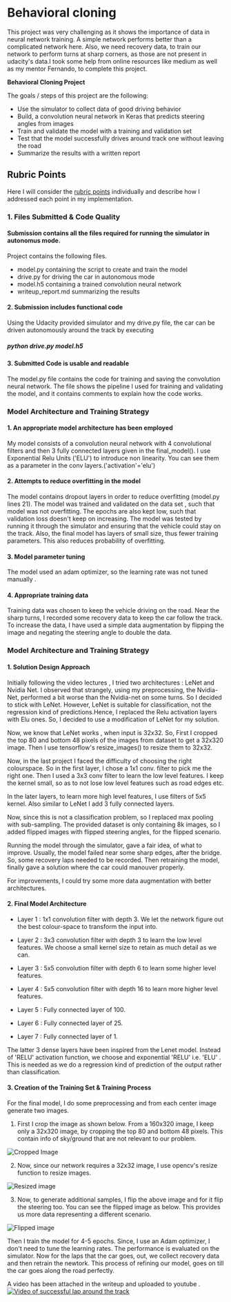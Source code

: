 
# Behavioral cloning

  This project was very challenging as it shows the importance of data in neural network training.
 A simple network performs better than a complicated network here. Also, we need recovery data, to train our network to
 perform turns at sharp corners, as those are not present in udacity's data.I took some help from online resources like medium 
 as well as my mentor Fernando, to complete this project.


**Behavioral Cloning Project**

The goals / steps of this project are the following:
* Use the simulator to collect data of good driving behavior
* Build, a convolution neural network in Keras that predicts steering angles from images
* Train and validate the model with a training and validation set
* Test that the model successfully drives around track one without leaving the road
* Summarize the results with a written report


## Rubric Points
Here I will consider the [rubric points](https://review.udacity.com/#!/rubrics/432/view) individually and describe how I addressed each point in my implementation.  

### 1. Files Submitted & Code Quality

####  Submission contains all the files required for running the simulator in autonomus mode.

Project contains the following files.
* model.py containing the script to create and train the model
* drive.py for driving the car in autonomous mode
* model.h5 containing a trained convolution neural network 
* writeup_report.md summarizing the results

#### 2. Submission includes functional code
Using the Udacity provided simulator and my drive.py file, the car can be driven autonomously around the track by executing


##### python drive.py model.h5

#### 3. Submitted Code is usable and readable
The model.py file contains the code for training and saving the convolution neural network. The file shows the pipeline I used for training and validating the model, and it contains comments to explain how the code works.


### Model Architecture and Training Strategy

#### 1. An appropriate model architecture has been employed

My model consists of a convolution neural network with 4 convolutional filters  and then 3 fully connected layers given in the final_model(). I use Exponential Relu Units ('ELU') to introduce non linearity. 
You can see them as a parameter in the conv layers.('activation'='elu')


#### 2. Attempts to reduce overfitting in the model

The model contains dropout layers in order to reduce overfitting (model.py lines 21).
The model was trained and validated on the data set , such that model was not overfitting. The epochs are also kept low, such that validation loss doesn't keep on increasing. The model was tested by running it through the simulator and ensuring that the vehicle could stay on the track. 
Also, the final model has layers of small size, thus fewer training parameters. This also reduces probability of overfitting.



#### 3. Model parameter tuning

The model used an adam optimizer, so the learning rate was not tuned manually .

#### 4. Appropriate training data

Training data was chosen to keep the vehicle driving on the road. Near the sharp turns, I recorded some recovery data to keep the car follow the track.
To increase the data, I have used a simple data augmentation by flipping the image and negating the steering angle to double the data.

### Model Architecture and Training Strategy

#### 1. Solution Design Approach

Initially following  the video lectures , I tried two architectures : LeNet and Nvidia Net. I observed that strangely, using my preprocessing, the Nvidia-Net, performed a bit worse than the Nvidia-net on some turns. So I decided to stick with LeNet. However, LeNet is suitable for classification, not the regression kind of predictions.Hence, I replaced the Relu activation layers with Elu ones. So, I decided to use a modification of LeNet for my solution. 

Now, we know that LeNet works , when input is 32x32. So, First I cropped the top 80 and bottom 48 pixels of the images from dataset  to get a 32x320 image. Then I use tensorflow's resize_images() to resize them to 32x32.

Now, in the last project I faced the difficulty of choosing the right colourspace. So in the first layer, I chose a 1x1 conv. filter to pick me the right one. Then I used a 3x3 conv filter to learn the low level features. I keep the kernel small, so as to not lose low level features such as road edges etc.

In the later layers, to learn more high level features, I use filters of 5x5 kernel. Also similar to LeNet I add 3 fully connected layers.

Now, since this is not a classification problem, so I replaced max pooling with sub-sampling.
The provided dataset is only containing 8k images, so I added flipped images with flipped steering angles, for the flipped scenario.

Running the model through the simulator, gave a fair idea, of what to improve. Usually, the model failed near some sharp edges, after the bridge. So, some recovery laps needed to be recorded. Then retraining the model, finally gave a solution where the car could manouver properly.

For improvements, I could try some more data augmentation with better architectures.




#### 2. Final Model Architecture

* Layer 1 :  1x1 convolution filter with depth 3. We let the network figure out the best colour-space to transform the input into.

* Layer 2 : 3x3 convolution filter with depth 3 to learn the low level features. We choose a small kernel size to retain as much detail as we can.

* Layer 3 : 5x5 convolution filter with depth 6 to learn some higher level features.

* Layer 4 : 5x5 convolution filter with depth 16 to learn more higher level features.

* Layer 5 : Fully connected layer of 100.

* Layer 6 : Fully connected layer of 25.

* Layer 7 : Fully connected layer of 1.

The latter 3 dense layers have been inspired from the Lenet model. Instead of 'RELU' activation function, we choose and exponential 'RELU' i.e. 'ELU' .
This is needed as we do a regression kind of prediction of the output rather than classification.

[//]: # (Image References)

[image1]: ./cropped_img.png "Cropped image"
[image2]: ./resized_img.png "Resized image"
[image3]: ./flipped_img.png "Flipped image"
[image4]: ./examples/youtube-screenshot.png "YouTube Video Link"



#### 3. Creation of the Training Set & Training Process

For the final model, I do some preprocessing and from each center image generate
two images.

1. First I crop the image as shown below. From a 160x320 image, I keep only 
a 32x320 image, by cropping the top 80 and bottom 48 pixels. This contain info
of sky/ground that are not relevant to our problem.

![Cropped Image][image1]

2. Now, since our network requires a 32x32 image, I use opencv's resize function
to resize images.

![Resized image][image2]

3. Now, to generate additional samples, I flip the above image and for it flip the 
steering too. You can see the flipped image as below. This provides us more data 
representing a different scenario. 

![Flipped image][image3]

Then I train the model for 4-5 epochs. Since, I use an Adam optimizer, I don't need to tune the learning rates. The performance is evaluated on the simulator.
Now for the laps that the car goes, out, we collect recovery data and then retrain the
newtork. This process of refining our model, goes on till the car goes along the road
perfectly.

A video has been attached in the writeup and uploaded to youtube .
[![Video of successful lap around the track][image4]](https://youtu.be/4BfWHKVV-Hk "Successful Lap on the Test Track - Behavioral Cloning")
